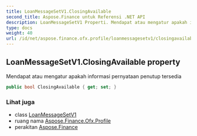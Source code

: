 ```yaml
---
title: LoanMessageSetV1.ClosingAvailable
second_title: Aspose.Finance untuk Referensi .NET API
description: LoanMessageSetV1 Properti. Mendapat atau mengatur apakah informasi pernyataan penutup tersedia
type: docs
weight: 40
url: /id/net/aspose.finance.ofx.profile/loanmessagesetv1/closingavailable/
---
```

## LoanMessageSetV1.ClosingAvailable property

Mendapat atau mengatur apakah informasi pernyataan penutup tersedia

```csharp
public bool ClosingAvailable { get; set; }
```

### Lihat juga

* class [LoanMessageSetV1](../)
* ruang nama [Aspose.Finance.Ofx.Profile](../../loanmessagesetv1/)
* perakitan [Aspose.Finance](../../../)


